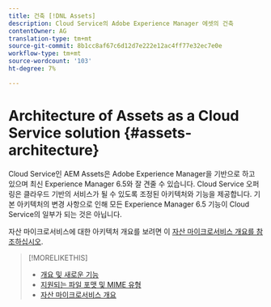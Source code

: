 ```yaml
---
title: 건축 [!DNL Assets]
description: Cloud Service의 Adobe Experience Manager 에셋의 건축
contentOwner: AG
translation-type: tm+mt
source-git-commit: 8b1cc8af67c6d12d7e222e12ac4ff77e32ec7e0e
workflow-type: tm+mt
source-wordcount: '103'
ht-degree: 7%

---
```



# Architecture of Assets as a Cloud Service solution {#assets-architecture}

Cloud Service인 AEM Assets은 Adobe Experience Manager을 기반으로 하고 있으며 최신 Experience Manager 6.5와 잘 견줄 수 있습니다. Cloud Service 오퍼링은 클라우드 기반의 서비스가 될 수 있도록 조정된 아키텍처와 기능을 제공합니다. 기본 아키텍처의 변경 사항으로 인해 모든 Experience Manager 6.5 기능이 Cloud Service의 일부가 되는 것은 아닙니다.

자산 마이크로서비스에 대한 아키텍처 개요를 보려면 이 [자산 마이크로서비스 개요를 참조하십시오](asset-microservices-overview.md#asset-microservices-architecture).

>[!MORELIKETHIS]
>
>* [개요 및 새로운 기능](/help/assets/overview.md)
>* [지원되는 파일 포맷 및 MIME 유형](file-format-support.md)
>* [자산 마이크로서비스 개요](asset-microservices-overview.md)

